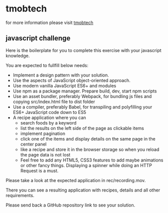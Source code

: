 # tmobtech
for more information please visit [tmobtech](https://thinksmobility.com/)

## javascript challenge
Here is the boilerplate for you to complete this exercise with your javascript knowledge.

You are expected to fullfill below needs:
* Implement a design pattern with your solution.
* Use the aspects of JavaScript object-oriented approach.
* Use modern vanilla JavaScript ES6+ and modules
* Use npm as a package manager. Prepare build, dev, start npm scripts
* Use an asset bundler, preferably Webpack, for bundling js files and copying src/index.html file to dist folder
* Use a compiler, preferably Babel, for transpiling and polyfilling your ES6+ JavaScript code down to ES5 
* A recipe application where you can 
  * search foods by a keyword
  * list the results on the left side of the page as clickable items
  * implement pagination
  * click one of the items and display details on the same page in the center panel
  * like a recipe and store it in the browser storage so when you reload the page data is not lost
  * Feel free to add any HTML5, CSS3 features to add maybe animations or other fancy things. Displaying a spinner while doing an HTTP Request is a must.

Please take a look at the expected application in rec/recording.mov.

There you can see a resulting application with recipes, details and all other requirements.

Please send back a GitHub repository link to see your solution.